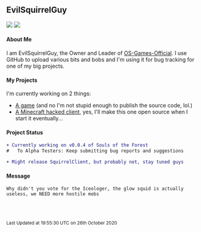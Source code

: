 ## EvilSquirrelGuy
<img src="https://komarev.com/ghpvc/?username=evilsquirrelguy&color=350255">
<img src="https://img.shields.io/github/last-commit/evilsquirrelguy/evilsquirrelguy.svg)">

#### About Me
I am EvilSquirrelGuy, the Owner and Leader of [OS-Games-Official](https://www.github.com/OS-Games-Official/). I use GitHub to upload various bits and bobs and I'm using it for bug tracking for one of my big projects.
 
#### My Projects
I'm currently working on 2 things:
- [A game](https://www.github.com/OS-Games-Official/SoulsOfTheForest) (and no I'm not stupid enough to publish the source code, lol.)
- [A Minecraft hacked client](https://www.github.com/EvilSquirrelGuy/SquirrelClient), yes, I'll make this one open source when I start it eventually...

#### Project Status
```diff
+ Currently working on v0.0.4 of Souls of the Forest
#   To Alpha Testers: Keep submitting bug reports and suggestions

+ Might release SquirrelClient, but probably not, stay tuned guys
```

#### Message
```
Why didn't you vote for the Iceologer, the glow squid is actually useless, we NEED more hostile mobs
```
<br>
<br>

<sub>Last Updated at 19:55:30 UTC on 26th October 2020</sub>
